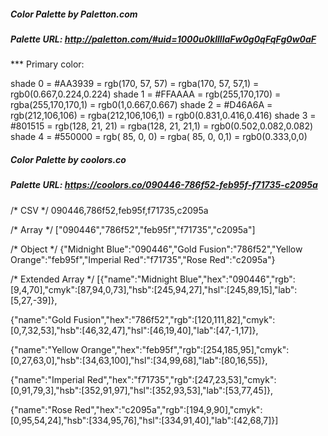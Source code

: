 #####  Color Palette by Paletton.com
#####  Palette URL: http://paletton.com/#uid=1000u0kllllaFw0g0qFqFg0w0aF


*** Primary color:

   shade 0 = #AA3939 = rgb(170, 57, 57) = rgba(170, 57, 57,1) = rgb0(0.667,0.224,0.224)
   shade 1 = #FFAAAA = rgb(255,170,170) = rgba(255,170,170,1) = rgb0(1,0.667,0.667)
   shade 2 = #D46A6A = rgb(212,106,106) = rgba(212,106,106,1) = rgb0(0.831,0.416,0.416)
   shade 3 = #801515 = rgb(128, 21, 21) = rgba(128, 21, 21,1) = rgb0(0.502,0.082,0.082)
   shade 4 = #550000 = rgb( 85,  0,  0) = rgba( 85,  0,  0,1) = rgb0(0.333,0,0)


#####  Color Palette by coolors.co
#####  Palette URL: https://coolors.co/090446-786f52-feb95f-f71735-c2095a

/* CSV */
090446,786f52,feb95f,f71735,c2095a

/* Array */
["090446","786f52","feb95f","f71735","c2095a"]

/* Object */
{"Midnight Blue":"090446","Gold Fusion":"786f52","Yellow Orange":"feb95f","Imperial Red":"f71735","Rose Red":"c2095a"}

/* Extended Array */
[{"name":"Midnight Blue","hex":"090446","rgb":[9,4,70],"cmyk":[87,94,0,73],"hsb":[245,94,27],"hsl":[245,89,15],"lab":[5,27,-39]},

{"name":"Gold Fusion","hex":"786f52","rgb":[120,111,82],"cmyk":[0,7,32,53],"hsb":[46,32,47],"hsl":[46,19,40],"lab":[47,-1,17]},

{"name":"Yellow Orange","hex":"feb95f","rgb":[254,185,95],"cmyk":[0,27,63,0],"hsb":[34,63,100],"hsl":[34,99,68],"lab":[80,16,55]},

{"name":"Imperial Red","hex":"f71735","rgb":[247,23,53],"cmyk":[0,91,79,3],"hsb":[352,91,97],"hsl":[352,93,53],"lab":[53,77,45]},

{"name":"Rose Red","hex":"c2095a","rgb":[194,9,90],"cmyk":[0,95,54,24],"hsb":[334,95,76],"hsl":[334,91,40],"lab":[42,68,7]}]
